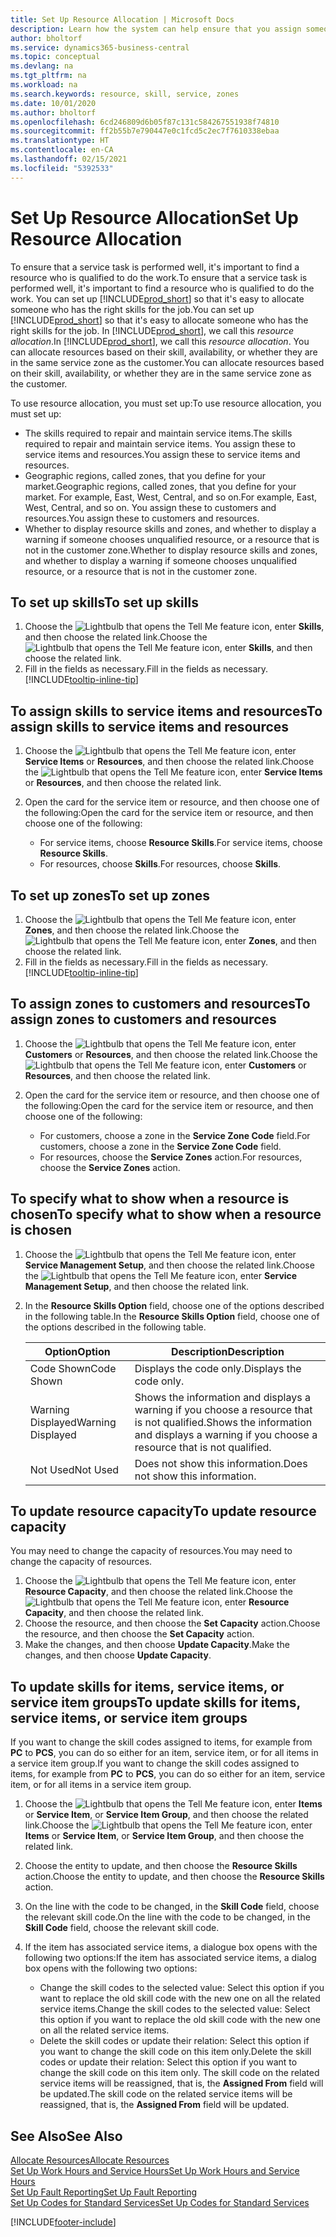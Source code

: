```yaml
---
title: Set Up Resource Allocation | Microsoft Docs
description: Learn how the system can help ensure that you assign someone who has the skills required to provide a service.
author: bholtorf
ms.service: dynamics365-business-central
ms.topic: conceptual
ms.devlang: na
ms.tgt_pltfrm: na
ms.workload: na
ms.search.keywords: resource, skill, service, zones
ms.date: 10/01/2020
ms.author: bholtorf
ms.openlocfilehash: 6cd246809d6b05f87c131c584267551938f74810
ms.sourcegitcommit: ff2b55b7e790447e0c1fcd5c2ec7f7610338ebaa
ms.translationtype: HT
ms.contentlocale: en-CA
ms.lasthandoff: 02/15/2021
ms.locfileid: "5392533"
---
```

# <a name="set-up-resource-allocation"></a><span data-ttu-id="cd601-103">Set Up Resource Allocation</span><span class="sxs-lookup"><span data-stu-id="cd601-103">Set Up Resource Allocation</span></span>
<span data-ttu-id="cd601-104">To ensure that a service task is performed well, it's important to find a resource who is qualified to do the work.</span><span class="sxs-lookup"><span data-stu-id="cd601-104">To ensure that a service task is performed well, it's important to find a resource who is qualified to do the work.</span></span> <span data-ttu-id="cd601-105">You can set up [!INCLUDE[prod_short](includes/prod_short.md)] so that it's easy to allocate someone who has the right skills for the job.</span><span class="sxs-lookup"><span data-stu-id="cd601-105">You can set up [!INCLUDE[prod_short](includes/prod_short.md)] so that it's easy to allocate someone who has the right skills for the job.</span></span> <span data-ttu-id="cd601-106">In [!INCLUDE[prod_short](includes/prod_short.md)], we call this _resource allocation_.</span><span class="sxs-lookup"><span data-stu-id="cd601-106">In [!INCLUDE[prod_short](includes/prod_short.md)], we call this _resource allocation_.</span></span> <span data-ttu-id="cd601-107">You can allocate resources based on their skill, availability, or whether they are in the same service zone as the customer.</span><span class="sxs-lookup"><span data-stu-id="cd601-107">You can allocate resources based on their skill, availability, or whether they are in the same service zone as the customer.</span></span> 

<span data-ttu-id="cd601-108">To use resource allocation, you must set up:</span><span class="sxs-lookup"><span data-stu-id="cd601-108">To use resource allocation, you must set up:</span></span>  
  
* <span data-ttu-id="cd601-109">The skills required to repair and maintain service items.</span><span class="sxs-lookup"><span data-stu-id="cd601-109">The skills required to repair and maintain service items.</span></span> <span data-ttu-id="cd601-110">You assign these to service items and resources.</span><span class="sxs-lookup"><span data-stu-id="cd601-110">You assign these to service items and resources.</span></span>  
* <span data-ttu-id="cd601-111">Geographic regions, called zones, that you define for your market.</span><span class="sxs-lookup"><span data-stu-id="cd601-111">Geographic regions, called zones, that you define for your market.</span></span> <span data-ttu-id="cd601-112">For example, East, West, Central, and so on.</span><span class="sxs-lookup"><span data-stu-id="cd601-112">For example, East, West, Central, and so on.</span></span> <span data-ttu-id="cd601-113">You assign these to customers and resources.</span><span class="sxs-lookup"><span data-stu-id="cd601-113">You assign these to customers and resources.</span></span>  
* <span data-ttu-id="cd601-114">Whether to display resource skills and zones, and whether to display a warning if someone chooses unqualified resource, or a resource that is not in the customer zone.</span><span class="sxs-lookup"><span data-stu-id="cd601-114">Whether to display resource skills and zones, and whether to display a warning if someone chooses unqualified resource, or a resource that is not in the customer zone.</span></span>  

## <a name="to-set-up-skills"></a><span data-ttu-id="cd601-115">To set up skills</span><span class="sxs-lookup"><span data-stu-id="cd601-115">To set up skills</span></span>
1. <span data-ttu-id="cd601-116">Choose the ![Lightbulb that opens the Tell Me feature](media/ui-search/search_small.png "Tell me what you want to do") icon, enter **Skills**, and then choose the related link.</span><span class="sxs-lookup"><span data-stu-id="cd601-116">Choose the ![Lightbulb that opens the Tell Me feature](media/ui-search/search_small.png "Tell me what you want to do") icon, enter **Skills**, and then choose the related link.</span></span>  
2. <span data-ttu-id="cd601-117">Fill in the fields as necessary.</span><span class="sxs-lookup"><span data-stu-id="cd601-117">Fill in the fields as necessary.</span></span> [!INCLUDE[tooltip-inline-tip](includes/tooltip-inline-tip_md.md)]  

## <a name="to-assign-skills-to-service-items-and-resources"></a><span data-ttu-id="cd601-118">To assign skills to service items and resources</span><span class="sxs-lookup"><span data-stu-id="cd601-118">To assign skills to service items and resources</span></span>
1. <span data-ttu-id="cd601-119">Choose the ![Lightbulb that opens the Tell Me feature](media/ui-search/search_small.png "Tell me what you want to do") icon, enter **Service Items** or **Resources**, and then choose the related link.</span><span class="sxs-lookup"><span data-stu-id="cd601-119">Choose the ![Lightbulb that opens the Tell Me feature](media/ui-search/search_small.png "Tell me what you want to do") icon, enter **Service Items** or **Resources**, and then choose the related link.</span></span>  
2. <span data-ttu-id="cd601-120">Open the card for the service item or resource, and then choose one of the following:</span><span class="sxs-lookup"><span data-stu-id="cd601-120">Open the card for the service item or resource, and then choose one of the following:</span></span>  
  
    * <span data-ttu-id="cd601-121">For service items, choose **Resource Skills**.</span><span class="sxs-lookup"><span data-stu-id="cd601-121">For service items, choose **Resource Skills**.</span></span>  
    * <span data-ttu-id="cd601-122">For resources, choose **Skills**.</span><span class="sxs-lookup"><span data-stu-id="cd601-122">For resources, choose **Skills**.</span></span>  

## <a name="to-set-up-zones"></a><span data-ttu-id="cd601-123">To set up zones</span><span class="sxs-lookup"><span data-stu-id="cd601-123">To set up zones</span></span>
1. <span data-ttu-id="cd601-124">Choose the ![Lightbulb that opens the Tell Me feature](media/ui-search/search_small.png "Tell me what you want to do") icon, enter **Zones**, and then choose the related link.</span><span class="sxs-lookup"><span data-stu-id="cd601-124">Choose the ![Lightbulb that opens the Tell Me feature](media/ui-search/search_small.png "Tell me what you want to do") icon, enter **Zones**, and then choose the related link.</span></span>  
2. <span data-ttu-id="cd601-125">Fill in the fields as necessary.</span><span class="sxs-lookup"><span data-stu-id="cd601-125">Fill in the fields as necessary.</span></span> [!INCLUDE[tooltip-inline-tip](includes/tooltip-inline-tip_md.md)]  

## <a name="to-assign-zones-to-customers-and-resources"></a><span data-ttu-id="cd601-126">To assign zones to customers and resources</span><span class="sxs-lookup"><span data-stu-id="cd601-126">To assign zones to customers and resources</span></span> 
1. <span data-ttu-id="cd601-127">Choose the ![Lightbulb that opens the Tell Me feature](media/ui-search/search_small.png "Tell me what you want to do") icon, enter **Customers** or **Resources**, and then choose the related link.</span><span class="sxs-lookup"><span data-stu-id="cd601-127">Choose the ![Lightbulb that opens the Tell Me feature](media/ui-search/search_small.png "Tell me what you want to do") icon, enter **Customers** or **Resources**, and then choose the related link.</span></span>  
2. <span data-ttu-id="cd601-128">Open the card for the service item or resource, and then choose one of the following:</span><span class="sxs-lookup"><span data-stu-id="cd601-128">Open the card for the service item or resource, and then choose one of the following:</span></span>  
  
    * <span data-ttu-id="cd601-129">For customers, choose a zone in the **Service Zone Code** field.</span><span class="sxs-lookup"><span data-stu-id="cd601-129">For customers, choose a zone in the **Service Zone Code** field.</span></span>  
    * <span data-ttu-id="cd601-130">For resources, choose the **Service Zones** action.</span><span class="sxs-lookup"><span data-stu-id="cd601-130">For resources, choose the **Service Zones** action.</span></span>  

## <a name="to-specify-what-to-show-when-a-resource-is-chosen"></a><span data-ttu-id="cd601-131">To specify what to show when a resource is chosen</span><span class="sxs-lookup"><span data-stu-id="cd601-131">To specify what to show when a resource is chosen</span></span>
1. <span data-ttu-id="cd601-132">Choose the ![Lightbulb that opens the Tell Me feature](media/ui-search/search_small.png "Tell me what you want to do") icon, enter **Service Management Setup**, and then choose the related link.</span><span class="sxs-lookup"><span data-stu-id="cd601-132">Choose the ![Lightbulb that opens the Tell Me feature](media/ui-search/search_small.png "Tell me what you want to do") icon, enter **Service Management Setup**, and then choose the related link.</span></span> 
2. <span data-ttu-id="cd601-133">In the **Resource Skills Option** field, choose one of the options described in the following table.</span><span class="sxs-lookup"><span data-stu-id="cd601-133">In the **Resource Skills Option** field, choose one of the options described in the following table.</span></span>  
  
    |<span data-ttu-id="cd601-134">**Option**</span><span class="sxs-lookup"><span data-stu-id="cd601-134">**Option**</span></span>|<span data-ttu-id="cd601-135">**Description**</span><span class="sxs-lookup"><span data-stu-id="cd601-135">**Description**</span></span>|  
    |------------|-------------|  
    |<span data-ttu-id="cd601-136">Code Shown</span><span class="sxs-lookup"><span data-stu-id="cd601-136">Code Shown</span></span> | <span data-ttu-id="cd601-137">Displays the code only.</span><span class="sxs-lookup"><span data-stu-id="cd601-137">Displays the code only.</span></span>|  
    |<span data-ttu-id="cd601-138">Warning Displayed</span><span class="sxs-lookup"><span data-stu-id="cd601-138">Warning Displayed</span></span> | <span data-ttu-id="cd601-139">Shows the information and displays a warning if you choose a resource that is not qualified.</span><span class="sxs-lookup"><span data-stu-id="cd601-139">Shows the information and displays a warning if you choose a resource that is not qualified.</span></span>|  
    |<span data-ttu-id="cd601-140">Not Used</span><span class="sxs-lookup"><span data-stu-id="cd601-140">Not Used</span></span> | <span data-ttu-id="cd601-141">Does not show this information.</span><span class="sxs-lookup"><span data-stu-id="cd601-141">Does not show this information.</span></span>|  

## <a name="to-update-resource-capacity"></a><span data-ttu-id="cd601-142">To update resource capacity</span><span class="sxs-lookup"><span data-stu-id="cd601-142">To update resource capacity</span></span>  
<span data-ttu-id="cd601-143">You may need to change the capacity of resources.</span><span class="sxs-lookup"><span data-stu-id="cd601-143">You may need to change the capacity of resources.</span></span>  
  
1. <span data-ttu-id="cd601-144">Choose the ![Lightbulb that opens the Tell Me feature](media/ui-search/search_small.png "Tell me what you want to do") icon, enter **Resource Capacity**, and then choose the related link.</span><span class="sxs-lookup"><span data-stu-id="cd601-144">Choose the ![Lightbulb that opens the Tell Me feature](media/ui-search/search_small.png "Tell me what you want to do") icon, enter **Resource Capacity**, and then choose the related link.</span></span>  
2. <span data-ttu-id="cd601-145">Choose the resource, and then choose the **Set Capacity** action.</span><span class="sxs-lookup"><span data-stu-id="cd601-145">Choose the resource, and then choose the **Set Capacity** action.</span></span>  
3. <span data-ttu-id="cd601-146">Make the changes, and then choose **Update Capacity**.</span><span class="sxs-lookup"><span data-stu-id="cd601-146">Make the changes, and then choose **Update Capacity**.</span></span>  

## <a name="to-update-skills-for-items-service-items-or-service-item-groups"></a><span data-ttu-id="cd601-147">To update skills for items, service items, or service item groups</span><span class="sxs-lookup"><span data-stu-id="cd601-147">To update skills for items, service items, or service item groups</span></span>
<span data-ttu-id="cd601-148">If you want to change the skill codes assigned to items, for example from **PC** to **PCS**, you can do so either for an item, service item, or for all items in a service item group.</span><span class="sxs-lookup"><span data-stu-id="cd601-148">If you want to change the skill codes assigned to items, for example from **PC** to **PCS**, you can do so either for an item, service item, or for all items in a service item group.</span></span>  
  
1. <span data-ttu-id="cd601-149">Choose the ![Lightbulb that opens the Tell Me feature](media/ui-search/search_small.png "Tell me what you want to do") icon, enter **Items** or **Service Item**, or **Service Item Group**, and then choose the related link.</span><span class="sxs-lookup"><span data-stu-id="cd601-149">Choose the ![Lightbulb that opens the Tell Me feature](media/ui-search/search_small.png "Tell me what you want to do") icon, enter **Items** or **Service Item**, or **Service Item Group**, and then choose the related link.</span></span>  
2. <span data-ttu-id="cd601-150">Choose the entity to update, and then choose the **Resource Skills** action.</span><span class="sxs-lookup"><span data-stu-id="cd601-150">Choose the entity to update, and then choose the **Resource Skills** action.</span></span>  
3. <span data-ttu-id="cd601-151">On the line with the code to be changed, in the **Skill Code** field, choose the relevant skill code.</span><span class="sxs-lookup"><span data-stu-id="cd601-151">On the line with the code to be changed, in the **Skill Code** field, choose the relevant skill code.</span></span>  
4.  <span data-ttu-id="cd601-152">If the item has associated service items, a dialogue box opens with the following two options:</span><span class="sxs-lookup"><span data-stu-id="cd601-152">If the item has associated service items, a dialog box opens with the following two options:</span></span>  
  
    * <span data-ttu-id="cd601-153">Change the skill codes to the selected value: Select this option if you want to replace the old skill code with the new one on all the related service items.</span><span class="sxs-lookup"><span data-stu-id="cd601-153">Change the skill codes to the selected value: Select this option if you want to replace the old skill code with the new one on all the related service items.</span></span>  
    * <span data-ttu-id="cd601-154">Delete the skill codes or update their relation: Select this option if you want to change the skill code on this item only.</span><span class="sxs-lookup"><span data-stu-id="cd601-154">Delete the skill codes or update their relation: Select this option if you want to change the skill code on this item only.</span></span> <span data-ttu-id="cd601-155">The skill code on the related service items will be reassigned, that is, the **Assigned From** field will be updated.</span><span class="sxs-lookup"><span data-stu-id="cd601-155">The skill code on the related service items will be reassigned, that is, the **Assigned From** field will be updated.</span></span>  
  
## <a name="see-also"></a><span data-ttu-id="cd601-156">See Also</span><span class="sxs-lookup"><span data-stu-id="cd601-156">See Also</span></span>
[<span data-ttu-id="cd601-157">Allocate Resources</span><span class="sxs-lookup"><span data-stu-id="cd601-157">Allocate Resources</span></span>](service-how-to-allocate-resources.md)  
[<span data-ttu-id="cd601-158">Set Up Work Hours and Service Hours</span><span class="sxs-lookup"><span data-stu-id="cd601-158">Set Up Work Hours and Service Hours</span></span>](service-how-setup-work-service-hours.md)  
[<span data-ttu-id="cd601-159">Set Up Fault Reporting</span><span class="sxs-lookup"><span data-stu-id="cd601-159">Set Up Fault Reporting</span></span>](service-how-setup-fault-reporting.md)  
[<span data-ttu-id="cd601-160">Set Up Codes for Standard Services</span><span class="sxs-lookup"><span data-stu-id="cd601-160">Set Up Codes for Standard Services</span></span>](service-how-setup-service-coding.md)  
 



[!INCLUDE[footer-include](includes/footer-banner.md)]